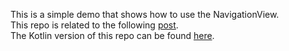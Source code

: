 This is a simple demo that shows how to use the NavigationView.  
This repo is related to the following [post](http://mobiledevhub.com/2017/12/15/android-navigation-drawer/).  
The Kotlin version of this repo can be found [here](https://github.com/MChehab94/Navigation-Drawer-Demo-Kotlin).  
